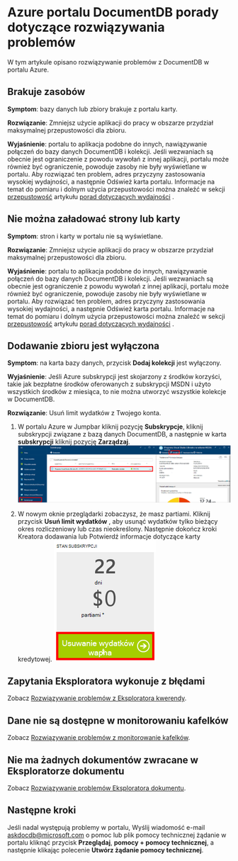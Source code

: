 <properties
    pageTitle="Rozwiązywanie problemów z portalem DocumentDB | Microsoft Azure"
    description="Dowiedz się, aby rozwiązać problemy w portal DocumentDB Azure." 
    services="documentdb"
    documentationCenter=""
    authors="mimig1"
    manager="jhubbard"
    editor="monicar"/>

<tags
    ms.service="documentdb"
    ms.workload="data-services"
    ms.tgt_pltfrm="na"
    ms.devlang="na"
    ms.topic="article"
    ms.date="08/29/2016"
    ms.author="mimig"/>

# <a name="azure-documentdb-portal-troubleshooting-tips"></a>Azure portalu DocumentDB porady dotyczące rozwiązywania problemów

W tym artykule opisano rozwiązywanie problemów z DocumentDB w portalu Azure. 

## <a name="resources-are-missing"></a>Brakuje zasobów

**Symptom**: bazy danych lub zbiory brakuje z portalu karty.

**Rozwiązanie**: Zmniejsz użycie aplikacji do pracy w obszarze przydział maksymalnej przepustowości dla zbioru. 

**Wyjaśnienie**: portalu to aplikacja podobne do innych, nawiązywanie połączeń do bazy danych DocumentDB i kolekcji. Jeśli wezwaniach są obecnie jest ograniczenie z powodu wywołań z innej aplikacji, portalu może również być ograniczenie, powoduje zasoby nie były wyświetlane w portalu. Aby rozwiązać ten problem, adres przyczyny zastosowania wysokiej wydajności, a następnie Odśwież karta portalu. Informacje na temat do pomiaru i dolnym użycia przepustowości można znaleźć w sekcji [przepustowość](documentdb-performance-tips.md#throughput) artykułu [porad dotyczących wydajności](documentdb-performance-tips.md) .
 
## <a name="pages-or-blades-wont-load"></a>Nie można załadować strony lub karty

**Symptom**: stron i karty w portalu nie są wyświetlane.

**Rozwiązanie**: Zmniejsz użycie aplikacji do pracy w obszarze przydział maksymalnej przepustowości dla zbioru. 

**Wyjaśnienie**: portalu to aplikacja podobne do innych, nawiązywanie połączeń do bazy danych DocumentDB i kolekcji. Jeśli wezwaniach są obecnie jest ograniczenie z powodu wywołań z innej aplikacji, portalu może również być ograniczenie, powoduje zasoby nie były wyświetlane w portalu. Aby rozwiązać ten problem, adres przyczyny zastosowania wysokiej wydajności, a następnie Odśwież karta portalu. Informacje na temat do pomiaru i dolnym użycia przepustowości można znaleźć w sekcji [przepustowość](documentdb-performance-tips.md#throughput) artykułu [porad dotyczących wydajności](documentdb-performance-tips.md) .

## <a name="add-collection-button-is-disabled"></a>Dodawanie zbioru jest wyłączona

**Symptom**: na karta bazy danych, przycisk **Dodaj kolekcji** jest wyłączony.

**Wyjaśnienie**: Jeśli Azure subskrypcji jest skojarzony z środków korzyści, takie jak bezpłatne środków oferowanych z subskrypcji MSDN i użyto wszystkich środków z miesiąca, to nie można utworzyć wszystkie kolekcje w DocumentDB.

**Rozwiązanie**: Usuń limit wydatków z Twojego konta.

1. W portalu Azure w Jumpbar kliknij pozycję **Subskrypcje**, kliknij subskrypcji związane z bazą danych DocumentDB, a następnie w karta **subskrypcji** kliknij pozycję **Zarządzaj**. 
    ![Dobrze DocumentDB oferuje wiele określona modeli spójności (obniżone) do wyboru](./media/documentdb-portal-troubleshooting/documentdb-change-billing.png)

2. W nowym oknie przeglądarki zobaczysz, że masz partiami. Kliknij przycisk **Usuń limit wydatków** , aby usunąć wydatków tylko bieżący okres rozliczeniowy lub czas nieokreślony. Następnie dokończ kroki Kreatora dodawania lub Potwierdź informacje dotyczące karty kredytowej. 
    ![Dobrze DocumentDB oferuje wiele określona modeli spójności (obniżone) do wyboru](./media/documentdb-portal-troubleshooting/documentdb-remove-spending-limit.png)

 
## <a name="query-explorer-completes-with-errors"></a>Zapytania Eksploratora wykonuje z błędami

Zobacz [Rozwiązywanie problemów z Eksploratora kwerendy](documentdb-query-collections-query-explorer.md#troubleshoot).

## <a name="no-data-available-in-monitoring-tiles"></a>Dane nie są dostępne w monitorowaniu kafelków

Zobacz [Rozwiązywanie problemów z monitorowanie kafelków](documentdb-monitor-accounts.md#troubleshooting).

## <a name="no-documents-returned-in-document-explorer"></a>Nie ma żadnych dokumentów zwracane w Eksploratorze dokumentu

Zobacz [Rozwiązywanie problemów Eksploratora dokumentu](documentdb-view-json-document-explorer.md#troubleshoot).

## <a name="next-steps"></a>Następne kroki

Jeśli nadal występują problemy w portalu, Wyślij wiadomość e-mail [askdocdb@microsoft.com](mailto:askdocdb@microsoft.com) o pomoc lub plik pomocy technicznej żądanie w portalu kliknąć przycisk **Przeglądaj**, **pomocy + pomocy technicznej**, a następnie klikając polecenie **Utwórz żądanie pomocy technicznej**.
